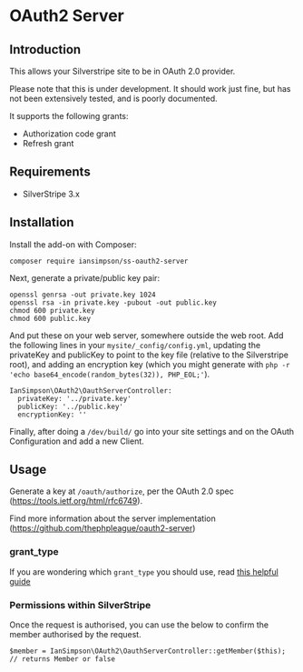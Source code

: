 # OAuth2 Server

## Introduction

This allows your Silverstripe site to be in OAuth 2.0 provider.

Please note that this is under development. It should work just fine, but has not been extensively tested, and is poorly documented.

It supports the following grants:

 * Authorization code grant
 * Refresh grant

## Requirements

 * SilverStripe 3.x

## Installation

Install the add-on with Composer:

```
composer require iansimpson/ss-oauth2-server
```

Next, generate a private/public key pair:

```
openssl genrsa -out private.key 1024
openssl rsa -in private.key -pubout -out public.key
chmod 600 private.key
chmod 600 public.key
```

And put these on your web server, somewhere outside the web root. Add the following lines in your `mysite/_config/config.yml`, updating the privateKey and publicKey to point to the key file (relative to the Silverstripe root), and adding an encryption key (which you might generate with `php -r 'echo base64_encode(random_bytes(32)), PHP_EOL;'`).

```
IanSimpson\OAuth2\OauthServerController:
  privateKey: '../private.key'
  publicKey: '../public.key'
  encryptionKey: ''
```

Finally, after doing a `/dev/build/` go into your site settings and on the OAuth Configuration and add a new Client.

## Usage

Generate a key at `/oauth/authorize`, per the OAuth 2.0 spec (https://tools.ietf.org/html/rfc6749).

Find more information about the server implementation (https://github.com/thephpleague/oauth2-server)

### grant_type

If you are wondering which `grant_type` you should use, read [this helpful guide](https://oauth2.thephpleague.com/authorization-server/which-grant/)

### Permissions within SilverStripe

Once the request is authorised, you can use the below to confirm the member authorised by the request.

```
$member = IanSimpson\OAuth2\OauthServerController::getMember($this); // returns Member or false
```
